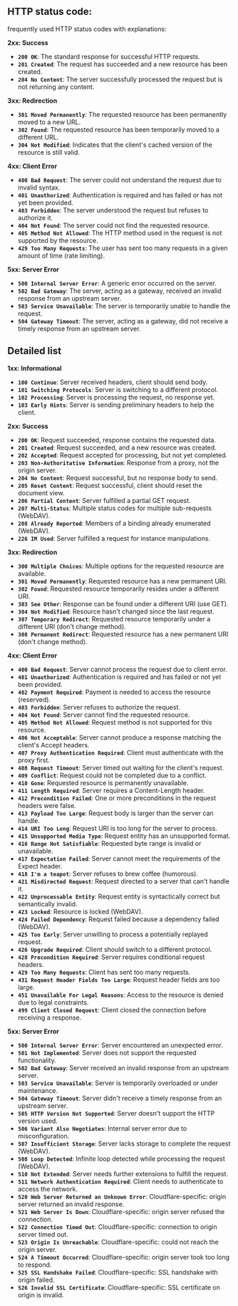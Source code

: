 ## HTTP status code:

frequently used HTTP status codes with explanations:

**2xx: Success**

* **`200 OK`**: The standard response for successful HTTP requests.
* **`201 Created`**: The request has succeeded and a new resource has been created.
* **`204 No Content`**: The server successfully processed the request but is not returning any content.

**3xx: Redirection**

* **`301 Moved Permanently`**: The requested resource has been permanently moved to a new URL.
* **`302 Found`**: The requested resource has been temporarily moved to a different URL.
* **`304 Not Modified`**: Indicates that the client's cached version of the resource is still valid.

**4xx: Client Error**

* **`400 Bad Request`**: The server could not understand the request due to invalid syntax.
* **`401 Unauthorized`**: Authentication is required and has failed or has not yet been provided.
* **`403 Forbidden`**: The server understood the request but refuses to authorize it.
* **`404 Not Found`**: The server could not find the requested resource.
* **`405 Method Not Allowed`**: The HTTP method used in the request is not supported by the resource.
* **`429 Too Many Requests`**: The user has sent too many requests in a given amount of time (rate limiting).

**5xx: Server Error**

* **`500 Internal Server Error`**: A generic error occurred on the server.
* **`502 Bad Gateway`**: The server, acting as a gateway, received an invalid response from an upstream server.
* **`503 Service Unavailable`**: The server is temporarily unable to handle the request.
* **`504 Gateway Timeout`**: The server, acting as a gateway, did not receive a timely response from an upstream server.

## Detailed list

**1xx: Informational**

* **`100 Continue`**: Server received headers, client should send body.
* **`101 Switching Protocols`**: Server is switching to a different protocol.
* **`102 Processing`**: Server is processing the request, no response yet.
* **`103 Early Hints`**: Server is sending preliminary headers to help the client.

**2xx: Success**

* **`200 OK`**: Request succeeded, response contains the requested data.
* **`201 Created`**: Request succeeded, and a new resource was created.
* **`202 Accepted`**: Request accepted for processing, but not yet completed.
* **`203 Non-Authoritative Information`**: Response from a proxy, not the origin server.
* **`204 No Content`**: Request successful, but no response body to send.
* **`205 Reset Content`**: Request successful, client should reset the document view.
* **`206 Partial Content`**: Server fulfilled a partial GET request.
* **`207 Multi-Status`**: Multiple status codes for multiple sub-requests (WebDAV).
* **`208 Already Reported`**: Members of a binding already enumerated (WebDAV).
* **`226 IM Used`**: Server fulfilled a request for instance manipulations.

**3xx: Redirection**

* **`300 Multiple Choices`**: Multiple options for the requested resource are available.
* **`301 Moved Permanently`**: Requested resource has a new permanent URI.
* **`302 Found`**: Requested resource temporarily resides under a different URI.
* **`303 See Other`**: Response can be found under a different URI (use GET).
* **`304 Not Modified`**: Resource hasn't changed since the last request.
* **`307 Temporary Redirect`**: Requested resource temporarily under a different URI (don't change method).
* **`308 Permanent Redirect`**: Requested resource has a new permanent URI (don't change method).

**4xx: Client Error**

* **`400 Bad Request`**: Server cannot process the request due to client error.
* **`401 Unauthorized`**: Authentication is required and has failed or not yet been provided.
* **`402 Payment Required`**: Payment is needed to access the resource (reserved).
* **`403 Forbidden`**: Server refuses to authorize the request.
* **`404 Not Found`**: Server cannot find the requested resource.
* **`405 Method Not Allowed`**: Request method is not supported for this resource.
* **`406 Not Acceptable`**: Server cannot produce a response matching the client's Accept headers.
* **`407 Proxy Authentication Required`**: Client must authenticate with the proxy first.
* **`408 Request Timeout`**: Server timed out waiting for the client's request.
* **`409 Conflict`**: Request could not be completed due to a conflict.
* **`410 Gone`**: Requested resource is permanently unavailable.
* **`411 Length Required`**: Server requires a Content-Length header.
* **`412 Precondition Failed`**: One or more preconditions in the request headers were false.
* **`413 Payload Too Large`**: Request body is larger than the server can handle.
* **`414 URI Too Long`**: Request URI is too long for the server to process.
* **`415 Unsupported Media Type`**: Request entity has an unsupported format.
* **`416 Range Not Satisfiable`**: Requested byte range is invalid or unavailable.
* **`417 Expectation Failed`**: Server cannot meet the requirements of the Expect header.
* **`418 I'm a teapot`**: Server refuses to brew coffee (humorous).
* **`421 Misdirected Request`**: Request directed to a server that can't handle it.
* **`422 Unprocessable Entity`**: Request entity is syntactically correct but semantically invalid.
* **`423 Locked`**: Resource is locked (WebDAV).
* **`424 Failed Dependency`**: Request failed because a dependency failed (WebDAV).
* **`425 Too Early`**: Server unwilling to process a potentially replayed request.
* **`426 Upgrade Required`**: Client should switch to a different protocol.
* **`428 Precondition Required`**: Server requires conditional request headers.
* **`429 Too Many Requests`**: Client has sent too many requests.
* **`431 Request Header Fields Too Large`**: Request header fields are too large.
* **`451 Unavailable For Legal Reasons`**: Access to the resource is denied due to legal constraints.
* **`499 Client Closed Request`**: Client closed the connection before receiving a response.

**5xx: Server Error**

* **`500 Internal Server Error`**: Server encountered an unexpected error.
* **`501 Not Implemented`**: Server does not support the requested functionality.
* **`502 Bad Gateway`**: Server received an invalid response from an upstream server.
* **`503 Service Unavailable`**: Server is temporarily overloaded or under maintenance.
* **`504 Gateway Timeout`**: Server didn't receive a timely response from an upstream server.
* **`505 HTTP Version Not Supported`**: Server doesn't support the HTTP version used.
* **`506 Variant Also Negotiates`**: Internal server error due to misconfiguration.
* **`507 Insufficient Storage`**: Server lacks storage to complete the request (WebDAV).
* **`508 Loop Detected`**: Infinite loop detected while processing the request (WebDAV).
* **`510 Not Extended`**: Server needs further extensions to fulfill the request.
* **`511 Network Authentication Required`**: Client needs to authenticate to access the network.
* **`520 Web Server Returned an Unknown Error`**: Cloudflare-specific: origin server returned an invalid response.
* **`521 Web Server Is Down`**: Cloudflare-specific: origin server refused the connection.
* **`522 Connection Timed Out`**: Cloudflare-specific: connection to origin server timed out.
* **`523 Origin Is Unreachable`**: Cloudflare-specific: could not reach the origin server.
* **`524 A Timeout Occurred`**: Cloudflare-specific: origin server took too long to respond.
* **`525 SSL Handshake Failed`**: Cloudflare-specific: SSL handshake with origin failed.
* **`526 Invalid SSL Certificate`**: Cloudflare-specific: SSL certificate on origin is invalid.
